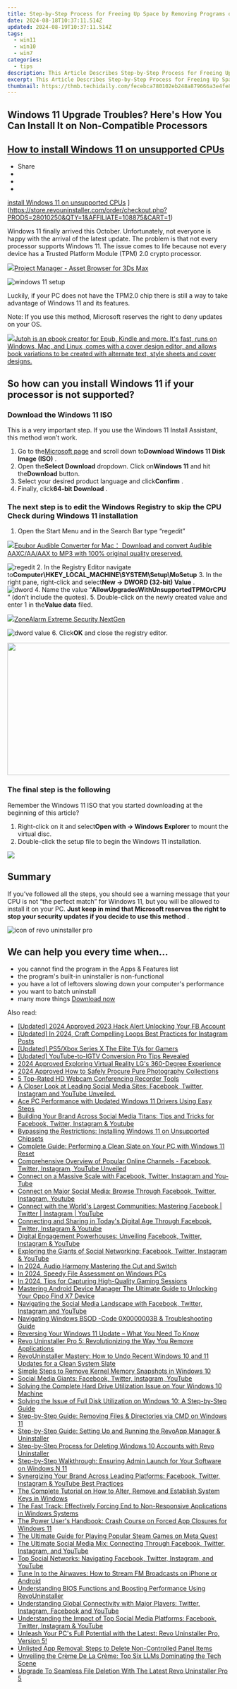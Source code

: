 ```yaml
---
title: Step-by-Step Process for Freeing Up Space by Removing Programs on Windows 11
date: 2024-08-18T10:37:11.514Z
updated: 2024-08-19T10:37:11.514Z
tags:
  - win11
  - win10
  - win7
categories:
  - tips
description: This Article Describes Step-by-Step Process for Freeing Up Space by Removing Programs on Windows 11
excerpt: This Article Describes Step-by-Step Process for Freeing Up Space by Removing Programs on Windows 11
thumbnail: https://thmb.techidaily.com/fecebca780102eb248a879666a3e4fe860316aff4213c58165eb8b500d82b1f1.jpg
---
```


## Windows 11 Upgrade Troubles? Here's How You Can Install It on Non-Compatible Processors

## [How to install Windows 11 on unsupported CPUs](https://store.revouninstaller.com/order/checkout.php?PRODS=28010250&QTY=1&AFFILIATE=108875&CART=1)

* Share
* [](http://www.facebook.com/share.php?u=https://www.revouninstaller.com/blog/how-to-install-windows-11-on-unsupported-cpus/&title=How+to+install+Windows+11+on+unsupported+CPUs)
* [](https://twitter.com/intent/tweet?text=How+to+install+Windows+11+on+unsupported+CPUs&url=https://www.revouninstaller.com/blog/how-to-install-windows-11-on-unsupported-cpus/ "Click to share on Twitter")
* [](https://store.revouninstaller.com/order/checkout.php?PRODS=28010250&QTY=1&AFFILIATE=108875&CART=1)

[install Windows 11 on unsupported CPUs](https://f057a20f961f56a72089-b74530d2d26278124f446233f95622ef.ssl.cf1.rackcdn.com/site/blog/install-windows-unsupported-cpu/how-to-install-windows-11-on-unsupported-cpu.png) ](https://store.revouninstaller.com/order/checkout.php?PRODS=28010250&QTY=1&AFFILIATE=108875&CART=1)

 Windows 11 finally arrived this October. Unfortunately, not everyone is happy with the arrival of the latest update. The problem is that not every processor supports Windows 11\. The issue comes to life because not every device has a Trusted Platform Module (TPM) 2.0 crypto processor.

<!-- affiliate ads begin -->
<a href="https://secure.2checkout.com/order/checkout.php?PRODS=4709458&QTY=1&AFFILIATE=108875&CART=1"><img src="https://3d-kstudio.com/wp-content/uploads/2019/10/Project-Manager-version-3-1600x900-768x419.jpg" border="0">Project Manager - Asset Browser for 3Ds Max</a>
<!-- affiliate ads end -->
![windows 11 setup](https://f057a20f961f56a72089-b74530d2d26278124f446233f95622ef.ssl.cf1.rackcdn.com/site/blog/install-windows-unsupported-cpu/windows-11-setup.jpg)

 Luckily, if your PC does not have the TPM2.0 chip there is still a way to take advantage of Windows 11 and its features.

 Note: If you use this method, Microsoft reserves the right to deny updates on your OS.

<!-- affiliate ads begin -->
<a href="https://secure.2checkout.com/order/checkout.php?PRODS=4694919&QTY=1&AFFILIATE=108875&CART=1"><img src="https://secure.avangate.com/images/merchant/bccefcc1b1eee9eca3ae4f5c1a281482/products/jutoh-logo-1200x1600.jpg" border="0">Jutoh is an ebook creator for Epub, Kindle and more. It's fast, runs on Windows, Mac, and Linux, comes with a cover design editor, and allows book variations to be created with alternate text, style sheets and cover designs. </a>
<!-- affiliate ads end -->
## So how can you install Windows 11 if your processor is not supported?

### Download the Windows 11 ISO

 This is a very important step. If you use the Windows 11 Install Assistant, this method won’t work.

1. Go to the[Microsoft page](https://www.microsoft.com/en-us/software-download/windows11?ranMID=24542&ranEAID=nOD/rLJHOac&ranSiteID=nOD%5FrLJHOac-42vlJMwQgDDSJ5XfoWPeBA&epi=nOD%5FrLJHOac-42vlJMwQgDDSJ5XfoWPeBA&irgwc=1&OCID=AID2200057%5Faff%5F7593%5F1243925&tduid=%28ir%5F%5Fzpv3mpuozckfqijnkk0sohz3we2xobwf0ymxujdc00%29%287593%29%281243925%29%28nOD%5FrLJHOac-42vlJMwQgDDSJ5XfoWPeBA%29%28%29&irclickid=%5Fzpv3mpuozckfqijnkk0sohz3we2xobwf0ymxujdc00) and scroll down to**Download Windows 11 Disk Image (ISO)** .
2. Open the**Select Download** dropdown. Click on**Windows 11** and hit the**Download** button.
3. Select your desired product language and click**Confirm** .
4. Finally, click**64-bit Download** .

### The next step is to edit the Windows Registry to skip the CPU Check during Windows 11 installation

1. Open the Start Menu and in the Search Bar type “regedit”  
<!-- affiliate ads begin -->
<a href="https://secure.2checkout.com/order/checkout.php?PRODS=4713565&QTY=1&AFFILIATE=108875&CART=1"><img src="https://www.epubor.com/images/uppic/audible-converter-interface.png" border="0">Epubor Audible Converter for Mac： Download and convert Audible AAXC/AA/AAX to MP3 with 100% original quality preserved.</a>
<!-- affiliate ads end -->
![regedit](https://f057a20f961f56a72089-b74530d2d26278124f446233f95622ef.ssl.cf1.rackcdn.com/site/blog/install-windows-unsupported-cpu/regedit-exe.png)
2. In the Registry Editor navigate to**Computer\\HKEY\_LOCAL\_MACHINE\\SYSTEM\\Setup\\MoSetup**
3. In the right pane, right-click and select**New -> DWORD (32-bit) Value** .  
![dword](https://f057a20f961f56a72089-b74530d2d26278124f446233f95622ef.ssl.cf1.rackcdn.com/site/blog/install-windows-unsupported-cpu/dword.png)
4. Name the value “**AllowUpgradesWithUnsupportedTPMOrCPU** ” (don’t include the quotes).
5. Double-click on the newly created value and enter 1 in the**Value data** filed.  
<!-- affiliate ads begin -->
<a href="https://estore.zonealarm.com/order/checkout.php?PRODS=36245101&QTY=1&AFFILIATE=108875&CART=1"><img src="https://sc1.checkpoint.com/sc1/za/images/boxes/zang_box_trust.png" border="0">ZoneAlarm Extreme Security NextGen</a>
<!-- affiliate ads end -->
![dword value](https://f057a20f961f56a72089-b74530d2d26278124f446233f95622ef.ssl.cf1.rackcdn.com/site/blog/install-windows-unsupported-cpu/edit-dword-value.jpg)
6. Click**OK** and close the registry editor.

<!-- affiliate ads begin -->
<a href="https://aofit.pxf.io/c/5597632/1399701/16396" target="_top" id="1399701"><img src="//a.impactradius-go.com/display-ad/16396-1399701" border="0" alt="" width="960" height="300"/></a><img height="0" width="0" src="https://imp.pxf.io/i/5597632/1399701/16396" style="position:absolute;visibility:hidden;" border="0" />
<!-- affiliate ads end -->
### The final step is the following

 Remember the Windows 11 ISO that you started downloading at the beginning of this article?

1. Right-click on it and select**Open with -> Windows Explorer** to mount the virtual disc.
2. Double-click the setup file to begin the Windows 11 installation.

<!-- affiliate ads begin -->
<a href="https://store.movavi.com/affiliate.php?ACCOUNT=MOVAVI&AFFILIATE=108875&PATH=https%3A%2F%2Fwww.movavi.com%3FAFFILIATE%3D108875%26RESOURCE%3DMovavi%2BVideo%2BEditor%2Bbox"><img src="https://mcusercontent.com/0885a03ded3d480dca9287f12/images/6d3207fd-9f15-4c21-f0ad-59c68e6a7e2a.png" border="0"></a>
<!-- affiliate ads end -->
## Summary

 If you’ve followed all the steps, you should see a warning message that your CPU is not “the perfect match” for Windows 11, but you will be allowed to install it on your PC. **Just keep in mind that Microsoft reserves the right to stop your security updates if you decide to use this method** .

![icon of revo uninstaller pro](https://f057a20f961f56a72089-b74530d2d26278124f446233f95622ef.ssl.cf1.rackcdn.com/site/icons/rup5-64.png)

## We can help you every time when…

* you cannot find the program in the Apps & Features list
* the program's built-in uninstaller is non-functional
* you have a lot of leftovers slowing down your computer's performance
* you want to batch uninstall
* many more things
[Download now](https://store.revouninstaller.com/order/checkout.php?PRODS=28010250&QTY=1&AFFILIATE=108875&CART=1)

<ins class="adsbygoogle"
     style="display:block"
     data-ad-format="autorelaxed"
     data-ad-client="ca-pub-7571918770474297"
     data-ad-slot="1223367746"></ins>



<ins class="adsbygoogle"
     style="display:block"
     data-ad-client="ca-pub-7571918770474297"
     data-ad-slot="8358498916"
     data-ad-format="auto"
     data-full-width-responsive="true"></ins>

<span class="atpl-alsoreadstyle">Also read:</span>
<div><ul>
<li><a href="https://facebook-clips.techidaily.com/updated-2024-approved-2023-hack-alert-unlocking-your-fb-account/"><u>[Updated] 2024 Approved  2023 Hack Alert  Unlocking Your FB Account</u></a></li>
<li><a href="https://instagram-videos.techidaily.com/updated-in-2024-craft-compelling-loops-best-practices-for-instagram-posts/"><u>[Updated] In 2024, Craft Compelling Loops  Best Practices for Instagram Posts</u></a></li>
<li><a href="https://extra-support.techidaily.com/updated-ps5xbox-series-x-the-elite-tvs-for-gamers/"><u>[Updated] PS5/Xbox Series X  The Elite TVs for Gamers</u></a></li>
<li><a href="https://facebook-record-videos.techidaily.com/updated-youtube-to-igtv-conversion-pro-tips-revealed/"><u>[Updated] YouTube-to-IGTV Conversion  Pro Tips Revealed</u></a></li>
<li><a href="https://fox-boxes.techidaily.com/2024-approved-exploring-virtual-reality-lgs-360-degree-experience/"><u>2024 Approved  Exploring Virtual Reality  LG's 360-Degree Experience</u></a></li>
<li><a href="https://some-knowledge.techidaily.com/2024-approved-how-to-safely-procure-pure-photography-collections/"><u>2024 Approved  How to Safely Procure Pure Photography Collections</u></a></li>
<li><a href="https://screen-recording.techidaily.com/5-top-rated-hd-webcam-conferencing-recorder-tools/"><u>5 Top-Rated HD Webcam Conferencing Recorder Tools</u></a></li>
<li><a href="https://win-forum.techidaily.com/1722915347892-a-closer-look-at-leading-social-media-sites-facebook-twitter-instagram-and-youtube-unveiled/"><u>A Closer Look at Leading Social Media Sites: Facebook, Twitter, Instagram and YouTube Unveiled.</u></a></li>
<li><a href="https://win-forum.techidaily.com/ace-pc-performance-with-updated-windows-11-drivers-using-easy-steps/"><u>Ace PC Performance with Updated Windows 11 Drivers Using Easy Steps</u></a></li>
<li><a href="https://win-forum.techidaily.com/building-your-brand-across-social-media-titans-tips-and-tricks-for-facebook-twitter-instagram-and-youtube/"><u>Building Your Brand Across Social Media Titans: Tips and Tricks for Facebook, Twitter, Instagram & Youtube</u></a></li>
<li><a href="https://win-forum.techidaily.com/bypassing-the-restrictions-installing-windows-11-on-unsupported-chipsets/"><u>Bypassing the Restrictions: Installing Windows 11 on Unsupported Chipsets</u></a></li>
<li><a href="https://win-forum.techidaily.com/complete-guide-performing-a-clean-slate-on-your-pc-with-windows-11-reset/"><u>Complete Guide: Performing a Clean Slate on Your PC with Windows 11 Reset</u></a></li>
<li><a href="https://win-forum.techidaily.com/comprehensive-overview-of-popular-online-channels-facebook-twitter-instagram-youtube-unveiled/"><u>Comprehensive Overview of Popular Online Channels - Facebook, Twitter, Instagram, YouTube Unveiled</u></a></li>
<li><a href="https://win-forum.techidaily.com/connect-on-a-massive-scale-with-facebook-twitter-instagram-and-you-tube/"><u>Connect on a Massive Scale with Facebook, Twitter, Instagram and You-Tube</u></a></li>
<li><a href="https://win-forum.techidaily.com/connect-on-major-social-media-browse-through-facebook-twitter-instagram-youtube/"><u>Connect on Major Social Media: Browse Through Facebook, Twitter, Instagram, Youtube</u></a></li>
<li><a href="https://win-forum.techidaily.com/connect-with-the-worlds-largest-communities-mastering-facebook-twitter-instagram-youtube/"><u>Connect with the World's Largest Communities: Mastering Facebook | Twitter | Instagram | YouTube</u></a></li>
<li><a href="https://win-forum.techidaily.com/connecting-and-sharing-in-todays-digital-age-through-facebook-twitter-instagram-and-youtube/"><u>Connecting and Sharing in Today's Digital Age Through Facebook, Twitter, Instagram & Youtube</u></a></li>
<li><a href="https://win-forum.techidaily.com/digital-engagement-powerhouses-unveiling-facebook-twitter-instagram-and-youtube/"><u>Digital Engagement Powerhouses: Unveiling Facebook, Twitter, Instagram & YouTube</u></a></li>
<li><a href="https://win-forum.techidaily.com/1722915296302-exploring-the-giants-of-social-networking-facebook-twitter-instagram-and-youtube/"><u>Exploring the Giants of Social Networking: Facebook, Twitter, Instagram & YouTube</u></a></li>
<li><a href="https://extra-tips.techidaily.com/in-2024-audio-harmony-mastering-the-cut-and-switch/"><u>In 2024, Audio Harmony  Mastering the Cut and Switch</u></a></li>
<li><a href="https://extra-approaches.techidaily.com/in-2024-speedy-file-assessment-on-windows-pcs/"><u>In 2024, Speedy File Assessment on Windows PCs</u></a></li>
<li><a href="https://screen-recording.techidaily.com/in-2024-tips-for-capturing-high-quality-gaming-sessions/"><u>In 2024, Tips for Capturing High-Quality Gaming Sessions</u></a></li>
<li><a href="https://android-unlock.techidaily.com/mastering-android-device-manager-the-ultimate-guide-to-unlocking-your-oppo-find-x7-device-by-drfone-android/"><u>Mastering Android Device Manager The Ultimate Guide to Unlocking Your Oppo Find X7 Device</u></a></li>
<li><a href="https://win-forum.techidaily.com/1722915405193-navigating-the-social-media-landscape-with-facebook-twitter-instagram-and-youtube/"><u>Navigating the Social Media Landscape with Facebook, Twitter, Instagram and YouTube</u></a></li>
<li><a href="https://win11.techidaily.com/navigating-windows-bsod-code-0x0000003b-and-troubleshooting-guide/"><u>Navigating Windows BSOD -Code 0X0000003B & Troubleshooting Guide</u></a></li>
<li><a href="https://win-forum.techidaily.com/reversing-your-windows-11-update-what-you-need-to-know/"><u>Reversing Your Windows 11 Update – What You Need To Know</u></a></li>
<li><a href="https://win-forum.techidaily.com/revo-uninstaller-pro-5-revolutionizing-the-way-you-remove-applications/"><u>Revo Uninstaller Pro 5: Revolutionizing the Way You Remove Applications</u></a></li>
<li><a href="https://win-forum.techidaily.com/revouninstaller-mastery-how-to-undo-recent-windows-10-and-11-updates-for-a-clean-system-slate/"><u>RevoUninstaller Mastery: How to Undo Recent Windows 10 and 11 Updates for a Clean System Slate</u></a></li>
<li><a href="https://win-forum.techidaily.com/simple-steps-to-remove-kernel-memory-snapshots-in-windows-10/"><u>Simple Steps to Remove Kernel Memory Snapshots in Windows ‪10</u></a></li>
<li><a href="https://win-forum.techidaily.com/social-media-giants-facebook-twitter-instagram-youtube/"><u>Social Media Giants: Facebook, Twitter, Instagram, YouTube</u></a></li>
<li><a href="https://win-forum.techidaily.com/solving-the-complete-hard-drive-utilization-issue-on-your-windows-10-machine/"><u>Solving the Complete Hard Drive Utilization Issue on Your Windows 10 Machine</u></a></li>
<li><a href="https://win-forum.techidaily.com/solving-the-issue-of-full-disk-utilization-on-windows-10-a-step-by-step-guide/"><u>Solving the Issue of Full Disk Utilization on Windows 10: A Step-by-Step Guide</u></a></li>
<li><a href="https://win-forum.techidaily.com/step-by-step-guide-removing-files-and-directories-via-cmd-on-windows-11/"><u>Step-by-Step Guide: Removing Files & Directories via CMD on Windows 11</u></a></li>
<li><a href="https://win-forum.techidaily.com/step-by-step-guide-setting-up-and-running-the-revoapp-manager-and-uninstaller/"><u>Step-by-Step Guide: Setting Up and Running the RevoApp Manager & Uninstaller</u></a></li>
<li><a href="https://win-forum.techidaily.com/step-by-step-process-for-deleting-windows-10-accounts-with-revo-uninstaller/"><u>Step-by-Step Process for Deleting Windows 10 Accounts with Revo Uninstaller</u></a></li>
<li><a href="https://win-forum.techidaily.com/step-by-step-walkthrough-ensuring-admin-launch-for-your-software-on-windows-n-11/"><u>Step-by-Step Walkthrough: Ensuring Admin Launch for Your Software on Windows N 11</u></a></li>
<li><a href="https://win-forum.techidaily.com/synergizing-your-brand-across-leading-platforms-facebook-twitter-instagram-and-youtube-best-practices/"><u>Synergizing Your Brand Across Leading Platforms: Facebook, Twitter, Instagram & YouTube Best Practices</u></a></li>
<li><a href="https://win-forum.techidaily.com/the-complete-tutorial-on-how-to-alter-remove-and-establish-system-keys-in-windows/"><u>The Complete Tutorial on How to Alter, Remove and Establish System Keys in Windows</u></a></li>
<li><a href="https://win-forum.techidaily.com/the-fast-track-effectively-forcing-end-to-non-responsive-applications-in-windows-systems/"><u>The Fast Track: Effectively Forcing End to Non-Responsive Applications in Windows Systems</u></a></li>
<li><a href="https://win-forum.techidaily.com/the-power-users-handbook-crash-course-on-forced-app-closures-for-windows-11/"><u>The Power User's Handbook: Crash Course on Forced App Closures for Windows 11</u></a></li>
<li><a href="https://games-able.techidaily.com/the-ultimate-guide-for-playing-popular-steam-games-on-meta-quest/"><u>The Ultimate Guide for Playing Popular Steam Games on Meta Quest</u></a></li>
<li><a href="https://win-forum.techidaily.com/the-ultimate-social-media-mix-connecting-through-facebook-twitter-instagram-and-youtube/"><u>The Ultimate Social Media Mix: Connecting Through Facebook, Twitter, Instagram, and YouTube</u></a></li>
<li><a href="https://win-forum.techidaily.com/top-social-networks-navigating-facebook-twitter-instagram-and-youtube/"><u>Top Social Networks: Navigating Facebook, Twitter, Instagram, and YouTube</u></a></li>
<li><a href="https://tech-recovery.techidaily.com/tune-in-to-the-airwaves-how-to-stream-fm-broadcasts-on-iphone-or-android/"><u>Tune In to the Airwaves: How to Stream FM Broadcasts on iPhone or Android</u></a></li>
<li><a href="https://win-forum.techidaily.com/understanding-bios-functions-and-boosting-performance-using-revouninstaller/"><u>Understanding BIOS Functions and Boosting Performance Using RevoUninstaller</u></a></li>
<li><a href="https://win-forum.techidaily.com/understanding-global-connectivity-with-major-players-twitter-instagram-facebook-and-youtube/"><u>Understanding Global Connectivity with Major Players: Twitter, Instagram, Facebook and YouTube</u></a></li>
<li><a href="https://win-forum.techidaily.com/understanding-the-impact-of-top-social-media-platforms-facebook-twitter-instagram-and-youtube/"><u>Understanding the Impact of Top Social Media Platforms: Facebook, Twitter, Instagram & YouTube</u></a></li>
<li><a href="https://win-forum.techidaily.com/unleash-your-pcs-full-potential-with-the-latest-revo-uninstaller-pro-version-5/"><u>Unleash Your PC's Full Potential with the Latest: Revo Uninstaller Pro, Version 5!</u></a></li>
<li><a href="https://win-forum.techidaily.com/unlisted-app-removal-steps-to-delete-non-controlled-panel-items/"><u>Unlisted App Removal: Steps to Delete Non-Controlled Panel Items</u></a></li>
<li><a href="https://tech-haven.techidaily.com/unveiling-the-creme-de-la-creme-top-six-llms-dominating-the-tech-scene/"><u>Unveiling the Crème De La Crème: Top Six LLMs Dominating the Tech Scene</u></a></li>
<li><a href="https://win-forum.techidaily.com/upgrade-to-seamless-file-deletion-with-the-latest-revo-uninstaller-pro-5/"><u>Upgrade To Seamless File Deletion With The Latest Revo Uninstaller Pro 5</u></a></li>
</ul></div>
